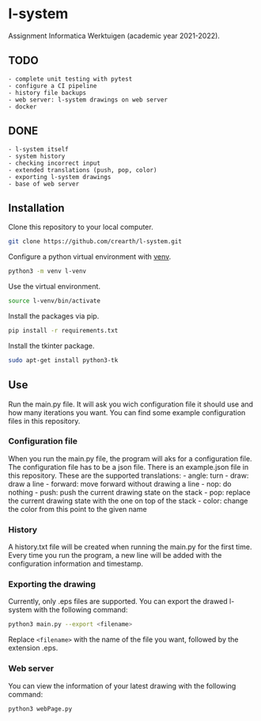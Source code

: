 # l-system
Assignment Informatica Werktuigen (academic year 2021-2022).

## TODO
	- complete unit testing with pytest
	- configure a CI pipeline
	- history file backups
	- web server: l-system drawings on web server
	- docker
## DONE
	- l-system itself
	- system history
	- checking incorrect input
	- extended translations (push, pop, color)
	- exporting l-system drawings
	- base of web server

## Installation
Clone this repository to your local computer.
```bash
git clone https://github.com/crearth/l-system.git
```

Configure a python virtual environment with [venv](https://docs.python.org/3/library/venv.html).
```bash
python3 -m venv l-venv
```

Use the virtual environment.
```bash
source l-venv/bin/activate
```

Install the packages via pip.
```bash
pip install -r requirements.txt
```

Install the tkinter package.
```bash
sudo apt-get install python3-tk
```

## Use
Run the main.py file. It will ask you wich configuration file it should use and how many iterations you want. You can find some example configuration files in this repository.

### Configuration file
When you run the main.py file, the program will aks for a configuration file. The configuration file has to be a json file. There is an example.json file in this repository. These are the supported translations:
	- angle: turn 
	- draw: draw a line
	- forward: move forward without drawing a line
	- nop: do nothing
	- push: push the current drawing state on the stack
	- pop: replace the current drawing state with the one on top of the stack
	- color: change the color from this point to the given name

### History
A history.txt file will be created when running the main.py for the first time. Every time you run the program, a new line will be added with the configuration information and timestamp.  

### Exporting the drawing
Currently, only .eps files are supported.
You can export the drawed l-system with the following command:
```bash
python3 main.py --export <filename>
```
Replace `<filename>` with the name of the file you want, followed by the extension .eps.

### Web server
You can view the information of your latest drawing with the following command:
```bash
python3 webPage.py
```
